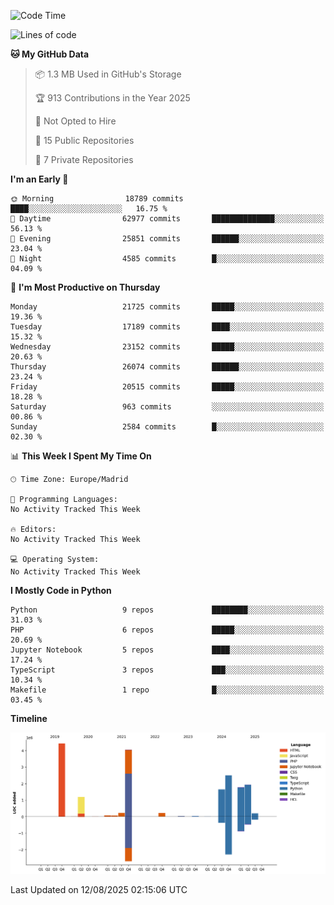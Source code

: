 <!--START_SECTION:waka-->
![Code Time](http://img.shields.io/badge/Code%20Time-839%20hrs%2038%20mins-blue)

![Lines of code](https://img.shields.io/badge/From%20Hello%20World%20I%27ve%20Written-18.4%20million%20lines%20of%20code-blue)

**🐱 My GitHub Data** 

> 📦 1.3 MB Used in GitHub's Storage 
 > 
> 🏆 913 Contributions in the Year 2025
 > 
> 🚫 Not Opted to Hire
 > 
> 📜 15 Public Repositories 
 > 
> 🔑 7 Private Repositories 
 > 
**I'm an Early 🐤** 

```text
🌞 Morning                18789 commits       ████░░░░░░░░░░░░░░░░░░░░░   16.75 % 
🌆 Daytime                62977 commits       ██████████████░░░░░░░░░░░   56.13 % 
🌃 Evening                25851 commits       ██████░░░░░░░░░░░░░░░░░░░   23.04 % 
🌙 Night                  4585 commits        █░░░░░░░░░░░░░░░░░░░░░░░░   04.09 % 
```
📅 **I'm Most Productive on Thursday** 

```text
Monday                   21725 commits       █████░░░░░░░░░░░░░░░░░░░░   19.36 % 
Tuesday                  17189 commits       ████░░░░░░░░░░░░░░░░░░░░░   15.32 % 
Wednesday                23152 commits       █████░░░░░░░░░░░░░░░░░░░░   20.63 % 
Thursday                 26074 commits       ██████░░░░░░░░░░░░░░░░░░░   23.24 % 
Friday                   20515 commits       █████░░░░░░░░░░░░░░░░░░░░   18.28 % 
Saturday                 963 commits         ░░░░░░░░░░░░░░░░░░░░░░░░░   00.86 % 
Sunday                   2584 commits        █░░░░░░░░░░░░░░░░░░░░░░░░   02.30 % 
```


📊 **This Week I Spent My Time On** 

```text
🕑︎ Time Zone: Europe/Madrid

💬 Programming Languages: 
No Activity Tracked This Week

🔥 Editors: 
No Activity Tracked This Week

💻 Operating System: 
No Activity Tracked This Week
```

**I Mostly Code in Python** 

```text
Python                   9 repos             ████████░░░░░░░░░░░░░░░░░   31.03 % 
PHP                      6 repos             █████░░░░░░░░░░░░░░░░░░░░   20.69 % 
Jupyter Notebook         5 repos             ████░░░░░░░░░░░░░░░░░░░░░   17.24 % 
TypeScript               3 repos             ███░░░░░░░░░░░░░░░░░░░░░░   10.34 % 
Makefile                 1 repo              █░░░░░░░░░░░░░░░░░░░░░░░░   03.45 % 
```



**Timeline**

![Lines of Code chart](https://raw.githubusercontent.com/danisoronellas/danisoronellas/main/assets/bar_graph.png)


 Last Updated on 12/08/2025 02:15:06 UTC
<!--END_SECTION:waka-->
